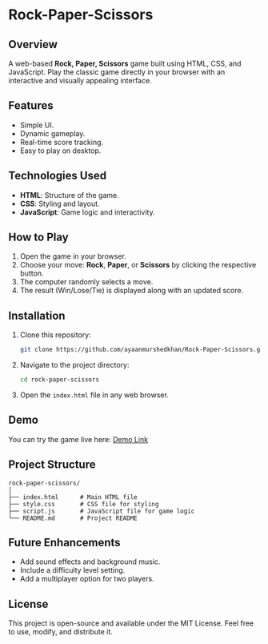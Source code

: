 # Rock-Paper-Scissors

## Overview
A web-based **Rock, Paper, Scissors** game built using HTML, CSS, and JavaScript. Play the classic game directly in your browser with an interactive and visually appealing interface.

## Features
- Simple UI.
- Dynamic gameplay.
- Real-time score tracking.
- Easy to play on desktop.

## Technologies Used
- **HTML**: Structure of the game.
- **CSS**: Styling and layout.
- **JavaScript**: Game logic and interactivity.

## How to Play
1. Open the game in your browser.
2. Choose your move: **Rock**, **Paper**, or **Scissors** by clicking the respective button.
3. The computer randomly selects a move.
4. The result (Win/Lose/Tie) is displayed along with an updated score.

## Installation
1. Clone this repository:
   ```bash
   git clone https://github.com/ayaanmurshedkhan/Rock-Paper-Scissors.git
   ```
2. Navigate to the project directory:
   ```bash
   cd rock-paper-scissors
   ```
3. Open the `index.html` file in any web browser.

## Demo
You can try the game live here: [Demo Link](https://ayaanmurshedkhan.github.io/Rock-Paper-Scissors/)

## Project Structure
```
rock-paper-scissors/
│
├── index.html      # Main HTML file
├── style.css       # CSS file for styling
├── script.js       # JavaScript file for game logic
└── README.md       # Project README
```

## Future Enhancements
- Add sound effects and background music.
- Include a difficulty level setting.
- Add a multiplayer option for two players.

## License
This project is open-source and available under the MIT License. Feel free to use, modify, and distribute it.
